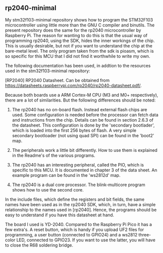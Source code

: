 ## rp2040-minimal

My stm32f103-minimal repository shows how to program the STM32F103 microcontroller using little more than the GNU C compiler and binutils. The present repository does the same for the 
rp2040 microcontroller by Raspberry Pi. The reason for wanting to do this is that the usual way of programming rp2040, using the SDK, hides the inner workings of the chip. This is usually
desirable, but not if you want to understand the chip at the bare-metal level. The only program taken from the sdk is pioasm, which is so specific for this MCU that I did not find it worthwhile
to write my own.

The following documentation has been used, in addtion to the resources used in the stm32f103-minimal repository:

[RP2040] RP2040 Datasheet. Can be obtained from <https://datasheets.raspberrypi.com/rp2040/rp2040-datasheet.pdf/>.

Because both boards use a ARM Cortex-M CPU (M3 and M0+ respectively), there are a lot of similarities. But the following differences should be noted:

1. The rp2040 has no on-board flash. Instead external flash chips are used. Some configuration is needed before the processor can fetch data and instructions from the chip. Details can be found
in section 2.6.3 of the datasheet. This configuration is done by the 'secondary bootlader', which is loaded into the first 256 bytes of flash. A very simple secondary bootloader (not using quad SPI)
can be found in the 'boot2' map.

2. The peripherals work a little bit differently. How to use them is explained in the Readme's of the various programs.

3. The rp2040 has an interesting peripheral, called the PIO, which is specific to this MCU. It is documented in chapter 3 of the data sheet. An example program can be found in the
'ws2812d' map.

4. The rp2040 is a dual core processor. The blink-multicore program shows how to use the second core.

In the include files, which define the registers and bit fields, the same names have been used as in the rp2040 SDK, which, in turn, have a simple relationship to the names used in [rp2040].
Hence, the programs should be easy to understand if you have this datasheet at hand.

The board I used is YD-2040. Compared to the Raspberry Pi Pico it has a few extra's. A reset button, which is handy if you upload UF2 files for programming, a user button (connected to
GPIO24) and a ws2812 three-color LED, connected to GPIO23. If you want to use the latter, you will have to close the R68 soldering bridge.
